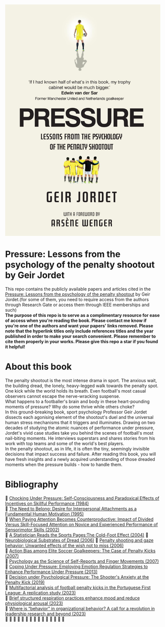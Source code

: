 <p align="center">
  <img src="./pressure.jpg" alt="Description of image">
</p>

# Pressure: Lessons from the psychology of the penalty shootout by Geir Jordet
This repo contains the publicly available papers and articles cited in the [Pressure: Lessons from the psychology of the penalty shootout](https://www.susannalea.com/sla-title/pressure/) by Geir Jordet.(for some of them, you need to require access from the authors through Research Gate or access them through IEEE memberships and such)<br>
**The purpose of this repo is to serve as a complimentary resource for ease of access when you're reading the book.
Please contact me know if you're one of the authors and want your papers' links removed. Please note that the hyperlink titles only include references titles and the year published in order to make your search convenient. Please remember to cite them properly in your works.
Please give this repo a star if you found it helpful!**

# About this book

The penalty shootout is the most intense drama in sport. The anxious wait, the building dread, the lonely, heavy-legged walk towards the penalty spot. One kick while the world holds its breath. Even football's most casual observers cannot escape the nerve-wracking suspense.<br>
What happens to a footballer's brain and body in these heart-pounding moments of pressure? Why do some thrive while others choke?<br>
In this ground-breaking book, sport psychology Professor Geir Jordet dissects each agonising element of the shootout's duel and the universal human stress mechanisms that it triggers and illuminates. Drawing on two decades of studying the atomic nuances of performance under pressure, Jordet's vivid case studies take you behind the scenes of football's most nail-biting moments. He interviews superstars and shares stories from his work with top teams and some of the world's best players.<br>
In the penalty shootout, as in life, it is often the tiny, seemingly invisible decisions that impact success and failure. After reading this book, you will have fresh insights and a newly acquired understanding of those dreaded moments when the pressure builds - how to handle them.

# Bibliography

🔹 [Chocking Under Pressure: Self-Consciousness and Paradoxical Effects of Incentives on Skillful Performance (1984)](https://www.researchgate.net/publication/16488199_Chocking_Under_Pressure_Self-Consciousness_and_Paradoxical_Effects_of_Incentives_on_Skillful_Performance)<br>
🔹 [The Need to Belong: Desire for Interpersonal Attachments as a Fundamental Human Motivation (1995)](https://www.researchgate.net/profile/Mark-Leary-2/publication/15420847_The_Need_to_Belong_Desire_for_Interpersonal_Attachments_as_a_Fundamental_Human_Motivation/links/5b647053aca272e3b6af9211/The-Need-to-Belong-Desire-for-Interpersonal-Attachments-as-a-Fundamental-Human-Motivation.pdf)<br>
🔹 [When Paying Attention Becomes Counterproductive: Impact of Divided Versus Skill-Focused Attention on Novice and Experienced Performance of Sensorimotor Skills (2002)](https://www.researchgate.net/publication/11362554_When_paying_attention_becomes_counterproductive_Impact_of_divided_versus_skill-focused_attention_on_novice_and_experienced_performance_of_sensorimotor_skills)<br>
🔹 [A Statistician Reads the Sports Pages:The Cold-Foot Effect (2004)](https://www.tandfonline.com/doi/abs/10.1080/09332480.2004.10554926)
🔹 [Neurobiological Substrates of Dread (2006)](https://pmc.ncbi.nlm.nih.gov/articles/PMC1820741/pdf/nihms18806.xml.fixed.pdf)
🔹 [Penalty shooting and gaze behavior: Unwanted effects of the wish not to miss (2006)](https://www.researchgate.net/profile/Frank-Bakker/publication/289678122_Penalty_shooting_and_gaze_behavior_Unwanted_effects_of_the_wish_not_to_miss/links/60730d1d4585150fe99f24b0/Penalty-shooting-and-gaze-behavior-Unwanted-effects-of-the-wish-not-to-miss.pdf) <br>
🔹 [Action Bias among Elite Soccer Goalkeepers: The Case of Penalty Kicks (2007)](https://www.researchgate.net/publication/222676583_Action_Bias_among_Elite_Soccer_Goalkeepers_The_Case_of_Penalty_Kicks)<br>
🔹 [Psychology as the Science of Self-Reports and Finger Movements (2007)](https://rap.ucr.edu/baumeisteretal2007.pdf)<br>
🔹 [Coping Under Pressure: Employing Emotion Regulation Strategies to Enhance Performance Under Pressure (2013)](https://www.researchgate.net/publication/256076286_Coping_Under_Pressure_Employing_Emotion_Regulation_Strategies_to_Enhance_Performance_Under_Pressure) <br>
🔹 [Decision under Psychological Pressure: The Shooter's Anxiety at the Penalty Kick (2019)](https://www.researchgate.net/publication/328499036_Decision_under_Psychological_Pressure_The_Shooter's_Anxiety_at_the_Penalty_Kick) <br>
🔹 [Multifactorial analysis of football penalty kicks in the Portuguese First League: A replication study (2023)](https://www.researchgate.net/publication/366867323_Multifactorial_analysis_of_football_penalty_kicks_in_the_Portuguese_First_League_A_replication_study) <br>
🔹 [Brief structured respiration practices enhance mood and reduce physiological arousal (2023)](https://pmc.ncbi.nlm.nih.gov/articles/PMC9873947/pdf/main.pdf) <br>
🔹 [Where is “behavior” in organizational behavior? A call for a revolution in leadership research and beyond (2023)](https://www.sciencedirect.com/science/article/abs/pii/S1048984321000862?via%3Dihub)<br>
🔹
🔹
🔹
🔹
🔹
🔹
🔹
🔹
🔹
🔹
🔹
🔹
🔹
🔹
🔹


